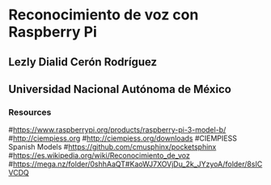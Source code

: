 # Reconocimiento de voz con Raspberry Pi
 
## Lezly Dialid Cerón Rodríguez
## Universidad Nacional Autónoma de México

### Resources
#https://www.raspberrypi.org/products/raspberry-pi-3-model-b/
#http://ciempiess.org
#http://ciempiess.org/downloads
#CIEMPIESS Spanish Models
#https://github.com/cmusphinx/pocketsphinx
#https://es.wikipedia.org/wiki/Reconocimiento_de_voz
#https://mega.nz/folder/0shhAaQT#KaoWJ7XOVjDu_2k_JYzyoA/folder/8sICVCDQ